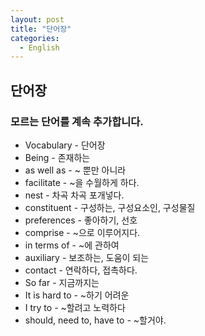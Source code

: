 ```yaml
---
layout: post
title: "단어장"
categories:
  -	English
---
```


단어장
------

### 모르는 단어를 계속 추가합니다.

-	Vocabulary - 단어장
-	Being - 존재하는
-	as well as - ~ 뿐만 아니라
-	facilitate - ~을 수월하게 하다.
-	nest - 차곡 차곡 포개넣다.
-	constituent - 구성하는, 구성요소인, 구성물질
-	preferences - 좋아하기, 선호
-	comprise - ~으로 이루어지다.
-	in terms of - ~에 관하여
-	auxiliary - 보조하는, 도움이 되는
-	contact - 연락하다, 접촉하다.
-	So far - 지금까지는
- It is hard to - ~하기 어려운
- I try to - ~할려고 노력하다
- should, need to, have to - ~할거야. 
